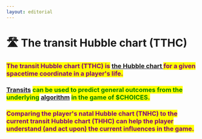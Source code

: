 ```yaml
---
layout: editorial
---
```


# 🛣 The transit Hubble chart (TTHC)

### <mark style="color:purple;">The transit Hubble chart (TTHC) is</mark> [the Hubble chart ](./)<mark style="color:purple;">for a given spacetime coordinate in a player's life.</mark>

### <mark style="color:purple;"></mark>

### [Transits](../transits.md) <mark style="color:green;">can be used to predict general outcomes from the underlying</mark> [algorithm](../../../whats-reality/the-usdchoice-of-reality/reality-as-a-quantum-simulation/algorithm.md) <mark style="color:green;">in the game of $CHOICES.</mark>

### <mark style="color:green;"></mark>

### <mark style="color:purple;">Comparing the player's natal Hubble chart (TNHC) to the current transit Hubble chart (THHC) can help the player understand (and act upon) the current influences in the game.</mark>

<mark style="color:purple;"></mark>
